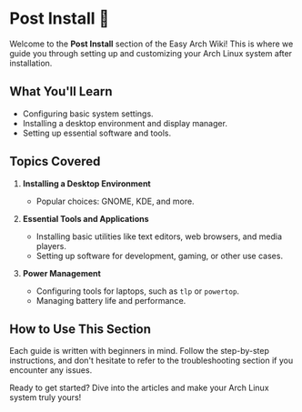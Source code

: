 # Post Install 🚀

Welcome to the **Post Install** section of the Easy Arch Wiki! This is where we guide you through setting up and customizing your Arch Linux system after installation.

## What You'll Learn
- Configuring basic system settings.
- Installing a desktop environment and display manager.
- Setting up essential software and tools.

## Topics Covered

1. **Installing a Desktop Environment**
   - Popular choices: GNOME, KDE, and more.

2. **Essential Tools and Applications**
   - Installing basic utilities like text editors, web browsers, and media players.
   - Setting up software for development, gaming, or other use cases.

3. **Power Management**
   - Configuring tools for laptops, such as `tlp` or `powertop`.
   - Managing battery life and performance.

## How to Use This Section
Each guide is written with beginners in mind. Follow the step-by-step instructions, and don't hesitate to refer to the troubleshooting section if you encounter any issues.

Ready to get started? Dive into the articles and make your Arch Linux system truly yours!
